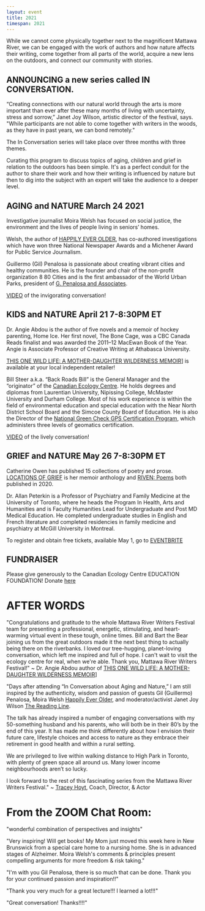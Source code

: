 ```yaml
---
layout: event
title: 2021
timespan: 2021
---
```


While we cannot come physically together next to the magnificent Mattawa River, we can be engaged with the work of authors and how nature affects their writing, come together from all parts of the world, acquire a new lens on the outdoors, and connect our community with stories.

## ANNOUNCING a new series called IN CONVERSATION. 

“Creating connections with our natural world through the arts is more important than ever after these many months of living with uncertainty, stress and sorrow,” Janet Joy Wilson, artistic director of the festival, says. "While participants are not able to come together with writers in the woods, as they have in past years, we can bond remotely."

The In Conversation series will take place over three months with three themes.

Curating this program to discuss topics of aging, children and grief in relation to the outdoors has been simple. It's as a perfect conduit for the author to share their work and how their writing is influenced by nature but then to dig into the subject with an expert will take the audience to a deeper level.

## AGING and NATURE  March 24 2021
Investigative journalist Moira Welsh has focused on social justice, the environment and the lives of people living in seniors’ homes.

Welsh, the author of [HAPPILY EVER OLDER](https://ecwpress.com/products/happily-ever-older), has co-authored investigations which have won three National Newspaper Awards and a Michener Award for Public Service Journalism.

Guillermo (Gil) Penalosa is passionate about creating vibrant cities and healthy communities. He is the founder and chair of the non-profit organization 8 80 Cities and is the first ambassador of the World Urban Parks, president of [G. Penalosa and Associates](https://www.gpenalosa.ca/index.php/gil-home).

[VIDEO](https://youtu.be/ebpH8zStpGg) of the invigorating conversation!


## KIDS and NATURE  April 21  7-8:30PM ET
Dr. Angie Abdou is the author of five novels and a memoir of hockey parenting, Home Ice. Her first novel, The Bone Cage, was a CBC Canada Reads finalist and was awarded the 2011–12 MacEwan Book of the Year. Angie is Associate Professor of Creative Writing at Athabasca University. 

[THIS ONE WILD LIFE: A MOTHER-DAUGHTER WILDERNESS MEMOIR](https://ecwpress.com/products/this-one-wild-life)] is available at your local independent retailer!

Bill Steer a.k.a. “Back Roads Bill” is the General Manager and the “originator” of the [Canadian Ecology Centre](https://www.canadianecology.ca/). He holds degrees and diplomas from Laurentian University, Nipissing College, McMaster University and Durham College. Most of his work experience is within the field of environmental education and special education with the Near North District School Board and the Simcoe County Board of Education. He is also the Director of the [National Green Check GPS Certification Program](www.greencheckgps.ca), which administers three levels of geomatics certification.

[VIDEO](https://youtu.be/yrB-NdLHVEA) of the lively conversation!

## GRIEF and NATURE  May 26  7-8:30PM ET
Catherine Owen has published 15 collections of poetry and prose. [LOCATIONS OF GRIEF](https://bookstore.wolsakandwynn.ca/products/locations-of-grief-an-emotional-geography?_pos=1&_sid=7e50249b4&_ss=r) is her memoir anthology and
[RIVEN: Poems](https://ecwpress.com/products/riven?_pos=1&_sid=109a980b2&_ss=r) both published in 2020.

Dr. Allan Peterkin is a Professor of Psychiatry and Family Medicine at the University of Toronto, where he heads the Program In Health, Arts and Humanities and is Faculty Humanities Lead for Undergraduate and Post MD Medical Education. He completed undergraduate studies in English and French literature and completed residencies in family medicine and psychiatry at McGill University in Montreal.

To register and obtain free tickets, available May 1, go to [EVENTBRITE](https://www.eventbrite.ca/e/in-conversation-about-grief-and-nature-tickets-140686833105)

## FUNDRAISER

Please give generously to the Canadian Ecology Centre EDUCATION FOUNDATION! 
Donate [here](https://www.canadianecology.ca/donate/)

# AFTER WORDS

"Congratulations and gratitude to the whole Mattawa River Writers Festival team for presenting a professional, energetic, stimulating, and heart-warming virtual event in these tough, online times. Bill and Bart the Bear joining us from the great outdoors made it the next best thing to actually being there on the riverbanks. I loved our tree-hugging, planet-loving conversation, which left me inspired and full of hope. I can't wait to visit the ecology centre for real, when we're able. Thank you, Mattawa River Writers Festival!" ~ Dr. Angie Abdou author of [THIS ONE WILD LIFE: A MOTHER-DAUGHTER WILDERNESS MEMOIR](https://ecwpress.com/products/this-one-wild-life)]

"Days after attending “In Conversation about Aging and Nature,” I  am still inspired by the authenticity, wisdom and passion of guests Gil (Guillermo) Penalosa, Moira Welsh [Happily Ever Older](https://ecwpress.com/products/happily-ever-older), and moderator/activist Janet Joy Wilson [The Reading Line](http://thereadingline.ca/).

The talk has already inspired a number of engaging conversations with my 50-something husband and his parents, who will both be in their 80’s by the end of this year. It has made me think differently about how I envision their future care, lifestyle choices and access to nature as they embrace their retirement in good health and within a rural setting.  

We are privileged to live within walking distance to High Park in Toronto, with plenty of green space all around us. Many lower income neighbourhoods aren’t so lucky. 

I look forward to the rest of this fascinating series from the Mattawa River Writers Festival." ~ [Tracey Hoyt](http://www.traceyhoyt.com/), Coach, Director, & Actor

# From the ZOOM Chat Room:

"wonderful combination of perspectives and insights"

"Very inspiring! Will get books! My Mom just moved this week here in New Brunswick from a special care home to a nursing home. She is in advanced stages of Alzheimer. Moira Welsh's comments & principles present compelling arguments for more freedom & risk taking."

"I'm with you Gil Penalosa, there is so much that can be done. Thank you for your continued passion and inspiration!!"

"Thank you very much for a great lecture!!! I learned a lot!!!"

"Great conversation! Thanks!!!!"